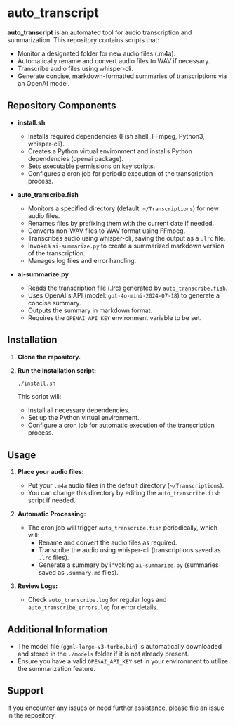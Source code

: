 # auto_transcript

**auto_transcript** is an automated tool for audio transcription and summarization. This repository contains scripts that:

- Monitor a designated folder for new audio files (.m4a).
- Automatically rename and convert audio files to WAV if necessary.
- Transcribe audio files using whisper-cli.
- Generate concise, markdown-formatted summaries of transcriptions via an OpenAI model.

## Repository Components

- **install.sh**
  - Installs required dependencies (Fish shell, FFmpeg, Python3, whisper-cli).
  - Creates a Python virtual environment and installs Python dependencies (openai package).
  - Sets executable permissions on key scripts.
  - Configures a cron job for periodic execution of the transcription process.

- **auto_transcribe.fish**
  - Monitors a specified directory (default: `~/Transcriptions`) for new audio files.
  - Renames files by prefixing them with the current date if needed.
  - Converts non-WAV files to WAV format using FFmpeg.
  - Transcribes audio using whisper-cli, saving the output as a `.lrc` file.
  - Invokes `ai-summarize.py` to create a summarized markdown version of the transcription.
  - Manages log files and error handling.

- **ai-summarize.py**
  - Reads the transcription file (.lrc) generated by `auto_transcribe.fish`.
  - Uses OpenAI's API (model: `gpt-4o-mini-2024-07-18`) to generate a concise summary.
  - Outputs the summary in markdown format.
  - Requires the `OPENAI_API_KEY` environment variable to be set.

## Installation

1. **Clone the repository.**

2. **Run the installation script:**

   ```bash
   ./install.sh
   ```

   This script will:
   - Install all necessary dependencies.
   - Set up the Python virtual environment.
   - Configure a cron job for automatic execution of the transcription process.

## Usage

1. **Place your audio files:**
   - Put your `.m4a` audio files in the default directory (`~/Transcriptions`).
   - You can change this directory by editing the `auto_transcribe.fish` script if needed.

2. **Automatic Processing:**
   - The cron job will trigger `auto_transcribe.fish` periodically, which will:
     - Rename and convert the audio files as required.
     - Transcribe the audio using whisper-cli (transcriptions saved as `.lrc` files).
     - Generate a summary by invoking `ai-summarize.py` (summaries saved as `.summary.md` files).

3. **Review Logs:**
   - Check `auto_transcribe.log` for regular logs and `auto_transcribe_errors.log` for error details.

## Additional Information

- The model file (`ggml-large-v3-turbo.bin`) is automatically downloaded and stored in the `./models` folder if it is not already present.
- Ensure you have a valid `OPENAI_API_KEY` set in your environment to utilize the summarization feature.

## Support

If you encounter any issues or need further assistance, please file an issue in the repository.